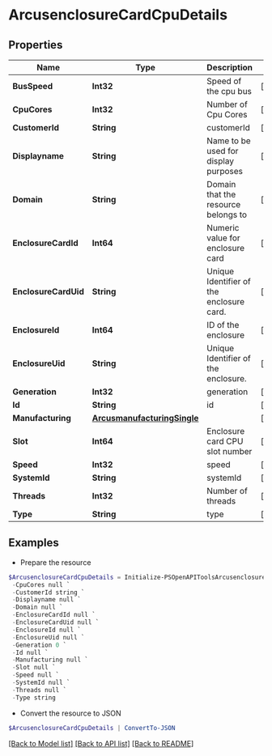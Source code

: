 # ArcusenclosureCardCpuDetails
## Properties

Name | Type | Description | Notes
------------ | ------------- | ------------- | -------------
**BusSpeed** | **Int32** | Speed of the cpu bus | [optional] 
**CpuCores** | **Int32** | Number of Cpu Cores | [optional] 
**CustomerId** | **String** | customerId | [optional] 
**Displayname** | **String** | Name to be used for display purposes | [optional] 
**Domain** | **String** | Domain that the resource belongs to | [optional] 
**EnclosureCardId** | **Int64** | Numeric value for enclosure card | [optional] 
**EnclosureCardUid** | **String** | Unique Identifier of the enclosure card. | [optional] 
**EnclosureId** | **Int64** | ID of the enclosure | [optional] 
**EnclosureUid** | **String** | Unique Identifier of the enclosure. | [optional] 
**Generation** | **Int32** | generation | [optional] 
**Id** | **String** | id | [optional] 
**Manufacturing** | [**ArcusmanufacturingSingle**](ArcusmanufacturingSingle.md) |  | [optional] 
**Slot** | **Int64** | Enclosure card CPU slot number | [optional] 
**Speed** | **Int32** | speed | [optional] 
**SystemId** | **String** | systemId | [optional] 
**Threads** | **Int32** | Number of threads | [optional] 
**Type** | **String** | type | [optional] 

## Examples

- Prepare the resource
```powershell
$ArcusenclosureCardCpuDetails = Initialize-PSOpenAPIToolsArcusenclosureCardCpuDetails  -BusSpeed null `
 -CpuCores null `
 -CustomerId string `
 -Displayname null `
 -Domain null `
 -EnclosureCardId null `
 -EnclosureCardUid null `
 -EnclosureId null `
 -EnclosureUid null `
 -Generation 0 `
 -Id null `
 -Manufacturing null `
 -Slot null `
 -Speed null `
 -SystemId null `
 -Threads null `
 -Type string
```

- Convert the resource to JSON
```powershell
$ArcusenclosureCardCpuDetails | ConvertTo-JSON
```

[[Back to Model list]](../README.md#documentation-for-models) [[Back to API list]](../README.md#documentation-for-api-endpoints) [[Back to README]](../README.md)

